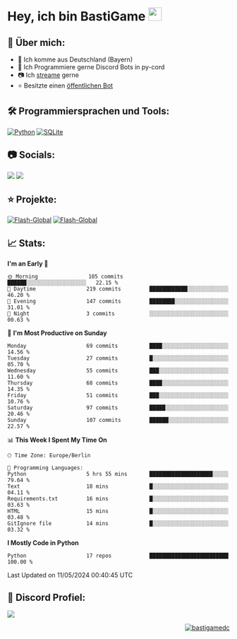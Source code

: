# Hey, ich bin BastiGame <img src="https://raw.githubusercontent.com/MartinHeinz/MartinHeinz/master/wave.gif" width="30px">

## 📌 Über mich:
- 📍 Ich komme aus Deutschland (Bayern)
- 📝 Ich Programmiere gerne Discord Bots in py-cord
- 📷 Ich [streame](https://twitch.tv/bastigametv) gerne
- ⭐ Besitzte einen [öffentlichen Bot](https://discord.com/api/oauth2/authorize?client_id=1169681232532099112&permissions=430302428277&scope=bot%20applications.commands)

## 🛠️ Programmiersprachen und Tools:
[![Python](https://img.shields.io/badge/python-3670A0?style=for-the-badge&logo=python&logoColor=ffdd54)](https://github.com/Pycord-Development/pycord)
[![SQLite](https://img.shields.io/badge/sqlite-%2307405e.svg?style=for-the-badge&logo=sqlite&logoColor=white)](https://github.com/sqlite/sqlite)


## 📷 Socials:  
[![](https://img.shields.io/badge/Discord-5865F2?logo=discord&logoColor=white&style=for-the-badge)]([https://discord.com/users/203208036053942272](https://discord.gg/Pnw5vEjRZ5))
[![](https://img.shields.io/twitch/status/silbergecko_tv?style=for-the-badge&logo=twitch&logoColor=white&color=purple)](https://twitch.tv/bastigametv)

## ⭐ Projekte:
[![Flash-Global](https://img.shields.io/badge/Flash_Global-00A966?style=for-the-badge&logo=wechat&logoColor=white)](https://discord.com/api/oauth2/authorize?client_id=1169681232532099112&permissions=430302428277&scope=bot%20applications.commands)
[![Flash-Global](https://img.shields.io/badge/FlashBot-00A966?style=for-the-badge&logo=wechat&logoColor=white)](https://discord.com/api/oauth2/authorize?client_id=1111374314340626433&permissions=1497266007286&scope=bot%20applications.commands)

## 📈 Stats:
<!--START_SECTION:waka-->
**I'm an Early 🐤** 

```text
🌞 Morning                105 commits         ██████░░░░░░░░░░░░░░░░░░░   22.15 % 
🌆 Daytime                219 commits         ████████████░░░░░░░░░░░░░   46.20 % 
🌃 Evening                147 commits         ████████░░░░░░░░░░░░░░░░░   31.01 % 
🌙 Night                  3 commits           ░░░░░░░░░░░░░░░░░░░░░░░░░   00.63 % 
```
📅 **I'm Most Productive on Sunday** 

```text
Monday                   69 commits          ████░░░░░░░░░░░░░░░░░░░░░   14.56 % 
Tuesday                  27 commits          █░░░░░░░░░░░░░░░░░░░░░░░░   05.70 % 
Wednesday                55 commits          ███░░░░░░░░░░░░░░░░░░░░░░   11.60 % 
Thursday                 68 commits          ████░░░░░░░░░░░░░░░░░░░░░   14.35 % 
Friday                   51 commits          ███░░░░░░░░░░░░░░░░░░░░░░   10.76 % 
Saturday                 97 commits          █████░░░░░░░░░░░░░░░░░░░░   20.46 % 
Sunday                   107 commits         ██████░░░░░░░░░░░░░░░░░░░   22.57 % 
```


📊 **This Week I Spent My Time On** 

```text
🕑︎ Time Zone: Europe/Berlin

💬 Programming Languages: 
Python                   5 hrs 55 mins       ████████████████████░░░░░   79.64 % 
Text                     18 mins             █░░░░░░░░░░░░░░░░░░░░░░░░   04.11 % 
Requirements.txt         16 mins             █░░░░░░░░░░░░░░░░░░░░░░░░   03.63 % 
HTML                     15 mins             █░░░░░░░░░░░░░░░░░░░░░░░░   03.48 % 
GitIgnore file           14 mins             █░░░░░░░░░░░░░░░░░░░░░░░░   03.32 % 
```

**I Mostly Code in Python** 

```text
Python                   17 repos            █████████████████████████   100.00 % 
```




 Last Updated on 11/05/2024 00:40:45 UTC
<!--END_SECTION:waka-->

## 🔎 Discord Profiel:
<a href="https://discord.com/users/1018150165489668227"><img src="https://lanyard.cnrad.dev/api/1018150165489668227"><p/>

<p align="right">
  <img align="center" src="https://komarev.com/ghpvc/?username=bastigamedc&label=Profile%20views&color=0e75b6&style=flat" alt="bastigamedc"/>
</p>
